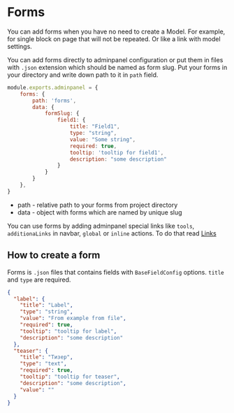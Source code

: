 # Forms

You can add forms when you have no need to create a Model. For example, for
single block on page that will not be repeated. Or like a link with model settings.

You can add forms directly to adminpanel configuration or put them in files with
`.json` extension which should be named as form slug. Put your forms in your
directory and write down path to it in `path` field.

```javascript
module.exports.adminpanel = {
    forms: {
        path: 'forms',
        data: {
            formSlug: {
                field1: {
                    title: "Field1",
                    type: "string",
                    value: "Some string",
                    required: true,
                    tooltip: 'tooltip for field1',
                    description: "some description"
                }
            }
        }
    },
}
```

- path - relative path to your forms from project directory
- data - object with forms which are named by unique slug

You can use forms by adding adminpanel special links like `tools`, `additionaLinks`
in navbar, `global` or `inline` actions. To do that read [Links](Links.md)

## How to create a form

Forms is `.json` files that contains fields with `BaseFieldConfig` options.
`title` and `type` are required.

```json
{
  "label": {
    "title": "Label",
    "type": "string",
    "value": "From example from file",
    "required": true,
    "tooltip": "tooltip for label",
    "description": "some description"
  },
  "teaser": {
    "title": "Тизер",
    "type": "text",
    "required": true,
    "tooltip": "tooltip for teaser",
    "description": "some description",
    "value": ""
  }
}
```
